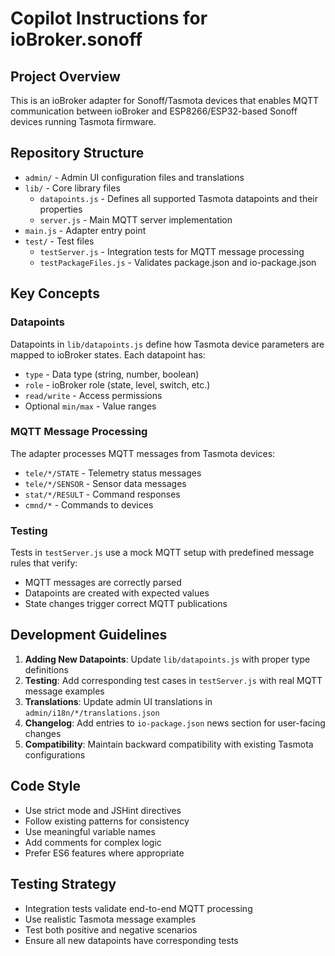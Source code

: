 # Copilot Instructions for ioBroker.sonoff

## Project Overview

This is an ioBroker adapter for Sonoff/Tasmota devices that enables MQTT communication between ioBroker and ESP8266/ESP32-based Sonoff devices running Tasmota firmware.

## Repository Structure

- `admin/` - Admin UI configuration files and translations
- `lib/` - Core library files
  - `datapoints.js` - Defines all supported Tasmota datapoints and their properties
  - `server.js` - Main MQTT server implementation
- `main.js` - Adapter entry point
- `test/` - Test files
  - `testServer.js` - Integration tests for MQTT message processing
  - `testPackageFiles.js` - Validates package.json and io-package.json

## Key Concepts

### Datapoints
Datapoints in `lib/datapoints.js` define how Tasmota device parameters are mapped to ioBroker states. Each datapoint has:
- `type` - Data type (string, number, boolean)
- `role` - ioBroker role (state, level, switch, etc.)
- `read/write` - Access permissions
- Optional `min/max` - Value ranges

### MQTT Message Processing
The adapter processes MQTT messages from Tasmota devices:
- `tele/*/STATE` - Telemetry status messages
- `tele/*/SENSOR` - Sensor data messages  
- `stat/*/RESULT` - Command responses
- `cmnd/*` - Commands to devices

### Testing
Tests in `testServer.js` use a mock MQTT setup with predefined message rules that verify:
- MQTT messages are correctly parsed
- Datapoints are created with expected values
- State changes trigger correct MQTT publications

## Development Guidelines

1. **Adding New Datapoints**: Update `lib/datapoints.js` with proper type definitions
2. **Testing**: Add corresponding test cases in `testServer.js` with real MQTT message examples
3. **Translations**: Update admin UI translations in `admin/i18n/*/translations.json`
4. **Changelog**: Add entries to `io-package.json` news section for user-facing changes
5. **Compatibility**: Maintain backward compatibility with existing Tasmota configurations

## Code Style

- Use strict mode and JSHint directives
- Follow existing patterns for consistency
- Use meaningful variable names
- Add comments for complex logic
- Prefer ES6 features where appropriate

## Testing Strategy

- Integration tests validate end-to-end MQTT processing
- Use realistic Tasmota message examples
- Test both positive and negative scenarios
- Ensure all new datapoints have corresponding tests